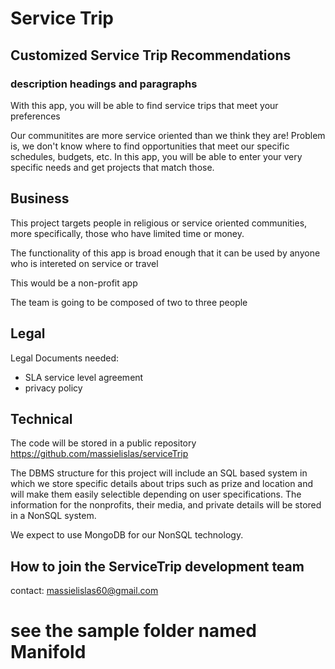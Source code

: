 # Service Trip
## Customized Service Trip Recommendations
### description headings and paragraphs
With this app, you will be able to find service trips that meet your preferences

Our communitites are more service oriented than we think they are! Problem is, we don't know where to find opportunities that meet our specific schedules, budgets, etc. In this app, you will be able to enter your very specific needs and get projects that match those.

## Business
This project targets people in religious or service oriented communities, more specifically, those who have limited time or money.

The functionality of this app is broad enough that it can be used by anyone who is intereted on service or travel

This would be a non-profit app

The team is going to be composed of two to three people

## Legal

Legal Documents needed:

- SLA service level agreement
- privacy policy

## Technical
The code will be stored in a public repository
https://github.com/massielislas/serviceTrip

The DBMS structure for this project will include an SQL based system in which we store specific details about trips such as prize and location and will make them easily selectible depending on user specifications.
The information for the nonprofits, their media, and private details will be stored in a NonSQL system.

We expect to use MongoDB for our NonSQL technology.


## How to join the ServiceTrip development team
contact: massielislas60@gmail.com

# see the sample folder named Manifold
